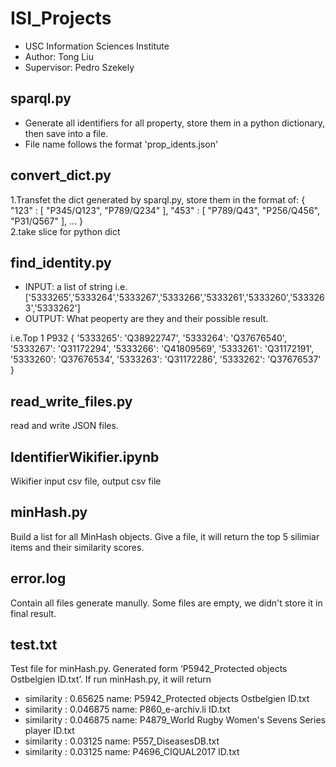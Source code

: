 # ISI_Projects
* USC Information Sciences Institute  
* Author: Tong Liu  
* Supervisor: Pedro Szekely  

## sparql.py
* Generate all identifiers for all property, store them in a python dictionary, then save into a file.  
* File name follows the format 'prop_idents.json'

## convert_dict.py
1.Transfet the dict generated by sparql.py, store them in the format of:
{
  "123" : [ "P345/Q123", "P789/Q234" ],
 "453" : [ "P789/Q43", "P256/Q456", "P31/Q567" ],
  ...
}    
2.take slice for python dict

## find_identity.py
* INPUT: a list of string i.e.['5333265','5333264','5333267','5333266','5333261','5333260','5333263','5333262']   
* OUTPUT: What peoperty are they and their possible result. 

i.e.Top 1 P932
{   '5333265': 'Q38922747',
    '5333264': 'Q37676540', 
    '5333267': 'Q31172294', 
    '5333266': 'Q41809569', 
    '5333261': 'Q31172191', 
    '5333260': 'Q37676534', 
    '5333263': 'Q31172286', 
    '5333262': 'Q37676537'
}
## read_write_files.py
read and write JSON files.

## IdentifierWikifier.ipynb
Wikifier input csv file, output csv file

## minHash.py
Build a list for all MinHash objects. Give a file, it will return the top 5 silimiar items and their similarity scores.

## error.log
Contain all files generate manully. Some files are empty, we didn't store it in final result.

## test.txt
Test file for minHash.py. Generated form ‘P5942_Protected objects Ostbelgien ID.txt’. If run minHash.py, it will return  
* similarity : 0.65625 name: P5942_Protected objects Ostbelgien ID.txt  
* similarity : 0.046875 name: P860_e-archiv.li ID.txt  
* similarity : 0.046875 name: P4879_World Rugby Women's Sevens Series player ID.txt  
* similarity : 0.03125 name: P557_DiseasesDB.txt  
* similarity : 0.03125 name: P4696_CIQUAL2017 ID.txt  
